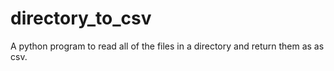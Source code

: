 # directory_to_csv
A python program to read all of the files in a directory and return them as as csv.
